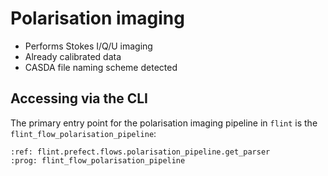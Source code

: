 # Polarisation imaging

- Performs Stokes I/Q/U imaging
- Already calibrated data
- CASDA file naming scheme detected

## Accessing via the CLI

The primary entry point for the polarisation imaging pipeline in `flint` is the `flint_flow_polarisation_pipeline`:

```{argparse}
:ref: flint.prefect.flows.polarisation_pipeline.get_parser
:prog: flint_flow_polarisation_pipeline
```
